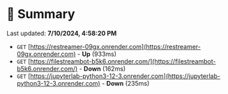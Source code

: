 # 📖 Summary
Last updated: **7/10/2024, 4:58:20 PM**

- `GET` [https://restreamer-09gx.onrender.com](https://restreamer-09gx.onrender.com) - **Up** (933ms)
- `GET` [https://filestreambot-b5k6.onrender.com/](https://filestreambot-b5k6.onrender.com/) - **Down** (162ms)
- `GET` [https://jupyterlab-python3-12-3.onrender.com](https://jupyterlab-python3-12-3.onrender.com) - **Down** (235ms)
